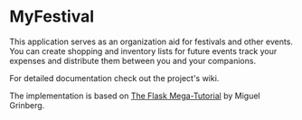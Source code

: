 # MyFestival

This application serves as an organization aid for festivals and other events. 
You can create shopping and inventory lists for future events track your expenses
and distribute them between you and your companions.

For detailed documentation check out the project's wiki.

The implementation is based on 
[The Flask Mega-Tutorial](https://blog.miguelgrinberg.com/post/the-flask-mega-tutorial-part-i-hello-world) 
by Miguel Grinberg.
